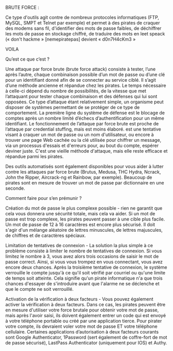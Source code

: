 BRUTE FORCE : 

Ce type d'outils agit contre de nombreux protocoles informatiques (FTP, MySQL, SMPT et Telnet par exemple) et permet à des pirates de craquer des modems sans fil, d'identifier des mots de passe faibles, de déchiffrer les mots de passe en stockage chiffré, de traduire des mots en leet speack (« don't hackme » [nemepiratepas] devient « d0n7H4cKm3 »




VOILA 

Qu’est ce que c’est ? 

Une attaque par force brute (brute force attack) consiste à tester, l’une après l’autre, chaque combinaison possible d’un mot de passe ou d’une clé pour un identifiant donné afin de se connecter au service ciblé.
Il s’agit d’une méthode ancienne et répandue chez les pirates. Le temps nécessaire à celle-ci dépend du nombre de possibilités, de la vitesse que met l’attaquant pour tester chaque combinaison et des défenses qui lui sont opposées.
Ce type d’attaque étant relativement simple, un organisme peut disposer de systèmes permettant de se protéger de ce type de comportement. La première ligne du système de défense est le blocage de comptes après un nombre limité d’échecs d’authentification pour un même identifiant.
Le fonctionnement de l’attaque par force brute est proche de l’attaque par credential stuffing, mais est moins élaboré.
est une tentative visant à craquer un mot de passe ou un nom d'utilisateur, ou encore à trouver une page Web cachée ou la clé utilisée pour chiffrer un message, via un processus d'essais et d'erreurs pour, au bout du compte, espérer deviner juste. C'est une vieille méthode d'attaque, mais elle reste efficace et répandue parmi les pirates.


Des outils automatisés sont également disponibles pour vous aider à lutter contre les attaques par force brute (Brutus, Medusa, THC Hydra, Ncrack, John the Ripper, Aircrack-ng et Rainbow, par exemple). Beaucoup de pirates sont en mesure de trouver un mot de passe par dictionnaire en une seconde.







Comment faire pour s’en prémunir ? 

Création du mot de passe le plus complexe possible - rien ne garantit que cela vous donnera une sécurité totale, mais cela va aider. Si un mot de passe est trop complexe, les pirates peuvent passer à une cible plus facile. Un mot de passe de 12 à 16 caractères est encore plus sécurisé. Il doit s'agir d'un mélange aléatoire de lettres minuscules, de lettres majuscules, de chiffres et de caractères spéciaux.

Limitation de tentatives de connexion - La solution la plus simple à ce problème consiste à limiter le nombre de tentatives de connexion. Si vous limitez le nombre à 3, vous avez alors trois occasions de saisir le mot de passe correct. Ainsi, si vous vous trompez en vous connectant, vous avez encore deux chances. Après la troisième tentative de connexion, le système verrouille le compte jusqu'à ce qu'il soit vérifié par courriel ou qu'une limite de temps soit atteinte. Cela signifie qu'un pirate informatique n'a que trois chances d'essayer de s'introduire avant que l'alarme ne se déclenche et que le compte ne soit verrouillé.

Activation de la vérification à deux facteurs - Vous pouvez également activer la vérification à deux facteurs. Dans ce cas, les pirates peuvent être en mesure d'utiliser votre force brutale pour obtenir votre mot de passe, mais après l'avoir saisi, ils doivent également entrer un code qui est envoyé à votre téléphone portable ou créé par une application tierce. Pour pirater votre compte, ils devraient voler votre mot de passe ET votre téléphone cellulaire. Certaines applications d’autorisation à deux facteurs courants sont Google Authenticator, 1Password (sert également de coffre-fort de mot de passe sécurisé), LastPass Authenticator (uniquement pour IOS) et Authy.



